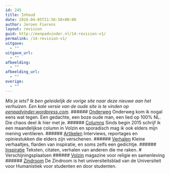 ```yaml
---
id: 245
title: Inhoud
date: 2016-04-05T21:56:58+00:00
author: Jeroen Fierens
layout: revision
guid: http://eenpadvinder.nl/14-revision-v1/
permalink: /14-revision-v1/
uitgave:
  - ""
uitgave_url:
  - ""
afbeelding:
  - ""
afbeelding_url:
  - ""
overige:
  - ""
---
```

_Mis je iets? Ik ben geleidelijk de vorige site naar deze nieuwe aan het verhuizen. Een kale versie  van de oude site is te vinden op [eenpadvinder.wordpress.com](https://eenpadvinder.wordpress.com/)._  ###### [Onderweg](http://eenpadvinder.nl/tag/onderweg/)  Onderweg kom ik nogal eens wat tegen. Een gedachte, een boze oude man, een lied op 100% NL. Die chaos deel ik hier met je.  ###### [Columns](http://eenpadvinder.nl/tag/columns/)  Sinds begin 2015 schrijf ik een maandelijkse column in Volzin en sporadisch mag ik ook elders mijn mening ventileren.  ###### [Artikelen](http://eenpadvinder.nl/tag/artikelen/)  Interviews, reportages en opiniestukken die elders zijn verschenen.  ###### [Verhalen](http://eenpadvinder.nl/tag/verhalen/)  Kleine verhaaltjes, flarden van inspiratie, en soms zelfs een gedichtje.  ###### [Inspiratie](http://eenpadvinder.nl/tag/inspiratie/)  Teksten, citaten, verhalen van anderen die me raken.  # Verschijningsplaatsen  ###### [Volzin](http://eenpadvinder.nl/tag/volzin/)  magazine voor religie en samenleving  ###### [Zindroom](http://eenpadvinder.nl/tag/zindroom/)  De Zindroom is het universiteitsblad van de Universiteit voor Humanistiek voor studenten en door studenten.